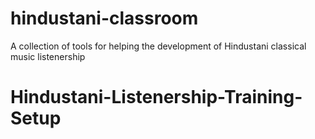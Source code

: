 # hindustani-classroom
A collection of tools for helping the development of Hindustani classical music listenership 
# Hindustani-Listenership-Training-Setup

